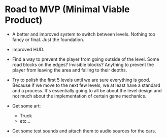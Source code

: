 # Road to MVP (Minimal Viable Product) 

- A better and improved system to switch between levels. Nothing too fancy or final. Just the foundation.

- Improved HUD.

- Find a way to prevent the player from going outside of the level. Some road blocks on the edges? Invisible blocks? Anything to prevent the player from leaving the area and falling to their depths. 

- Try to polish the first 5 levels until we are sure everything is good. Because if we move to the next few levels, we at least have a standard and a process. It's essentially going to all be about the level design and not much about the implementation of certain 
game mechanics.

- Get some art:
    - Truck 
    - etc...

- Get some test sounds and attach them to audio sources for the cars.
